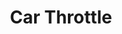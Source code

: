 ---
description: 国际车友社区。国外的风格是显特别，而不是价格高。
layout: post
results:
- primaryGenreName: Social Networking
  version: '1.1'
  genreIds:
  - '6005'
  - '6016'
  formattedPrice: 免费
  artworkUrl60: http://is4.mzstatic.com/image/thumb/Purple60/v4/cf/7c/5e/cf7c5e7c-af5f-5459-ec09-68f10e9925c3/source/60x60bb.jpg
  minimumOsVersion: '8.0'
  appletvScreenshotUrls: &a []
  sellerName: Car Throttle Limited
  supportedDevices:
  - iPad2Wifi
  - iPad23G
  - iPhone4S
  - iPadThirdGen
  - iPadThirdGen4G
  - iPhone5
  - iPodTouchFifthGen
  - iPadFourthGen
  - iPadFourthGen4G
  - iPadMini
  - iPadMini4G
  - iPhone5c
  - iPhone5s
  - iPhone6
  - iPhone6Plus
  - iPodTouchSixthGen
  genres:
  - 社交
  - 娱乐
  currentVersionReleaseDate: '2016-05-01T21:36:17Z'
  trackName: Car Throttle
  isVppDeviceBasedLicensingEnabled: true
  description: 'Car Throttle is the largest car community in the world.


    Find communities that matter to you, follow people you know and discuss
    cars with millions of members!


    It''s never been easier to engage with like-minded enthusiasts from around
    the world. Become a CTzen, make friends and talk about what''s going on
    in the automotive world.


    Features:


    -  Hundreds of communities for car owners

    -  Meet and talk to like-minded enthusiasts

    -  Start discussions and share knowledge

    -  Never miss a post by friends, celebrities and brands you already know

    -  Discover trending hashtags

    -  Live events coverage

    -  Car news and reviews


    Download the iOS app now and join the community!'
  price: 0
  trackId: 1077836122
  releaseDate: '2016-04-28T12:48:41Z'
  advisories: *a
  screenshotUrls:
  - http://a3.mzstatic.com/us/r30/Purple60/v4/b5/5d/88/b55d88a3-e0bb-4fdd-c456-86c4560b20bc/screen1136x1136.jpeg
  - http://a1.mzstatic.com/us/r30/Purple30/v4/d1/d6/4b/d1d64b40-b410-646f-72d5-884a5ab79b45/screen1136x1136.jpeg
  - http://a1.mzstatic.com/us/r30/Purple18/v4/c7/e9/21/c7e921c1-d1e9-c5b1-2e08-de2660e0aa3c/screen1136x1136.jpeg
  - http://a5.mzstatic.com/us/r30/Purple60/v4/51/bb/bd/51bbbd03-eec1-b139-d1d9-5fc0bbe4bb06/screen1136x1136.jpeg
  - http://a5.mzstatic.com/us/r30/Purple60/v4/07/4d/c3/074dc3fe-503f-de26-388b-158d638f0a1f/screen1136x1136.jpeg
  artistViewUrl: https://itunes.apple.com/cn/developer/circlesix/id1077836121?uo=4
  primaryGenreId: 6005
  kind: software
  sellerUrl: https://www.carthrottle.com/app/
  fileSizeBytes: '14959652'
  trackContentRating: 4+
  bundleId: com.carthrottle.carthrottle
  trackCensoredName: Car Throttle
  contentAdvisoryRating: 4+
  isGameCenterEnabled: false
  artistName: CircleSix
  languageCodesISO2A:
  - EN
  - DE
  - ES
  releaseNotes: We fixed some annoying bugs.
  features: *a
  wrapperType: software
  artworkUrl512: http://is4.mzstatic.com/image/thumb/Purple60/v4/cf/7c/5e/cf7c5e7c-af5f-5459-ec09-68f10e9925c3/source/512x512bb.jpg
  artworkUrl100: http://is4.mzstatic.com/image/thumb/Purple60/v4/cf/7c/5e/cf7c5e7c-af5f-5459-ec09-68f10e9925c3/source/100x100bb.jpg
  trackViewUrl: https://geo.itunes.apple.com/cn/app/car-throttle/id1077836122?mt=8&uo=4
  artistId: 1077836121
  currency: CNY
  ipadScreenshotUrls: *a
category: 社交
tags: tag1
resultCount: 1
title: Car Throttle

---